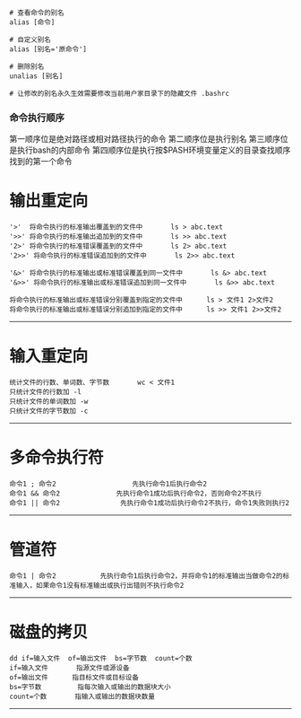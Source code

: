 ~~~shell
# 查看命令的别名 
alias [命令]

# 自定义别名         
alias [别名='原命令']

# 删除别名             
unalias [别名]

# 让修改的别名永久生效需要修改当前用户家目录下的隐藏文件 .bashrc
~~~
 

### 命令执行顺序
第一顺序位是绝对路径或相对路径执行的命令
第二顺序位是执行别名
第三顺序位是执行bash的内部命令
第四顺序位是执行按$PASH环境变量定义的目录查找顺序找到的第一个命令
 

# 输出重定向
~~~
'>'  将命令执行的标准输出覆盖到的文件中       ls > abc.text
'>>' 将命令执行的标准输出追加到的文件中       ls >> abc.text
'2>' 将命令执行的标准错误覆盖到的文件中       ls 2> abc.text
'2>>' 将命令执行的标准错误追加到的文件中       ls 2>> abc.text
 
'&>' 将命令执行的标准输出或标准错误覆盖到同一文件中       ls &> abc.text
'&>>' 将命令执行的标准输出或标准错误追加到同一文件中       ls &>> abc.text
 
将命令执行的标准输出或标准错误分别覆盖到指定的文件中      ls > 文件1 2>文件2
将命令执行的标准输出或标准错误分别追加到指定的文件中      ls >> 文件1 2>>文件2﻿​
~~~
---
 

# 输入重定向
~~~
统计文件的行数、单词数、字节数       wc < 文件1
只统计文件的行数加 -l
只统计文件的单词数加 -w
只统计文件的字节数加 -c﻿​
~~~
---
 
# 多命令执行符
~~~
命令1 ; 命令2                   先执行命令1后执行命令2
命令1 && 命令2              先执行命令1成功后执行命令2，否则命令2不执行
命令1 || 命令2               先执行命令1成功后执行命令2不执行，命令1失败则执行2﻿​
~~~
---
 
# 管道符
~~~
命令1 | 命令2           先执行命令1后执行命令2，并将命令1的标准输出当做命令2的标准输入，如果命令1没有标准输出或执行出错则不执行命令2﻿​
~~~
---
 
# 磁盘的拷贝
~~~
dd if=输入文件  of=输出文件  bs=字节数  count=个数
if=输入文件       指源文件或源设备
of=输出文件      指目标文件或目标设备
bs=字节数         指每次输入或输出的数据块大小
count=个数       指输入或输出的数据块数量
~~~
---

